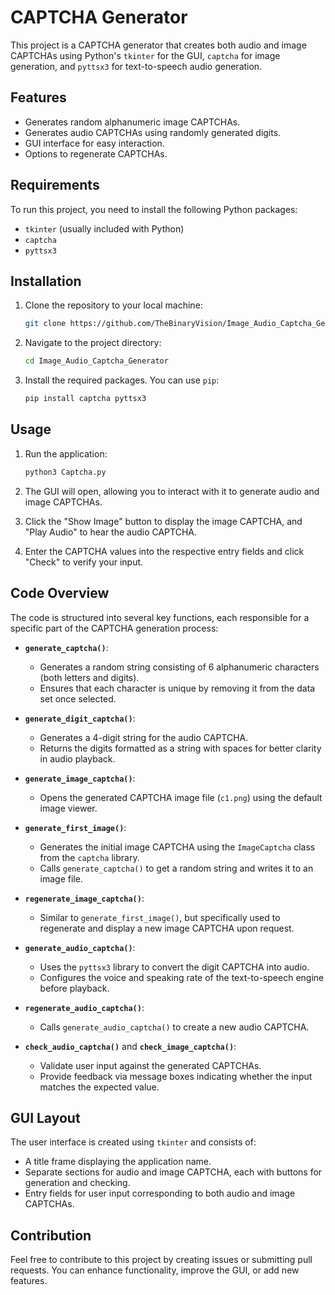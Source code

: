 # CAPTCHA Generator

This project is a CAPTCHA generator that creates both audio and image CAPTCHAs using Python's `tkinter` for the GUI, `captcha` for image generation, and `pyttsx3` for text-to-speech audio generation.

## Features

- Generates random alphanumeric image CAPTCHAs.
- Generates audio CAPTCHAs using randomly generated digits.
- GUI interface for easy interaction.
- Options to regenerate CAPTCHAs.

## Requirements

To run this project, you need to install the following Python packages:

- `tkinter` (usually included with Python)
- `captcha`
- `pyttsx3`

## Installation

1. Clone the repository to your local machine:

   ```bash
   git clone https://github.com/TheBinaryVision/Image_Audio_Captcha_Generator.git
   ```

2. Navigate to the project directory:

   ```bash
   cd Image_Audio_Captcha_Generator
   ```

3. Install the required packages. You can use `pip`:

   ```bash
   pip install captcha pyttsx3
   ```

## Usage

1. Run the application:

   ```bash
   python3 Captcha.py
   ```

2. The GUI will open, allowing you to interact with it to generate audio and image CAPTCHAs.

3. Click the "Show Image" button to display the image CAPTCHA, and "Play Audio" to hear the audio CAPTCHA.

4. Enter the CAPTCHA values into the respective entry fields and click "Check" to verify your input.

## Code Overview

The code is structured into several key functions, each responsible for a specific part of the CAPTCHA generation process:

- **`generate_captcha()`**: 
  - Generates a random string consisting of 6 alphanumeric characters (both letters and digits).
  - Ensures that each character is unique by removing it from the data set once selected.

- **`generate_digit_captcha()`**: 
  - Generates a 4-digit string for the audio CAPTCHA.
  - Returns the digits formatted as a string with spaces for better clarity in audio playback.

- **`generate_image_captcha()`**: 
  - Opens the generated CAPTCHA image file (`c1.png`) using the default image viewer.

- **`generate_first_image()`**: 
  - Generates the initial image CAPTCHA using the `ImageCaptcha` class from the `captcha` library.
  - Calls `generate_captcha()` to get a random string and writes it to an image file.

- **`regenerate_image_captcha()`**: 
  - Similar to `generate_first_image()`, but specifically used to regenerate and display a new image CAPTCHA upon request.

- **`generate_audio_captcha()`**: 
  - Uses the `pyttsx3` library to convert the digit CAPTCHA into audio.
  - Configures the voice and speaking rate of the text-to-speech engine before playback.

- **`regenerate_audio_captcha()`**: 
  - Calls `generate_audio_captcha()` to create a new audio CAPTCHA.

- **`check_audio_captcha()`** and **`check_image_captcha()`**: 
  - Validate user input against the generated CAPTCHAs.
  - Provide feedback via message boxes indicating whether the input matches the expected value.

## GUI Layout

The user interface is created using `tkinter` and consists of:

- A title frame displaying the application name.
- Separate sections for audio and image CAPTCHA, each with buttons for generation and checking.
- Entry fields for user input corresponding to both audio and image CAPTCHAs.

## Contribution

Feel free to contribute to this project by creating issues or submitting pull requests. You can enhance functionality, improve the GUI, or add new features.
